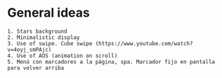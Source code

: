 # General ideas
    1. Stars background
    2. Minimalistic display
    3. Use of swipe. Cube swipe (https://www.youtube.com/watch?v=4oyj_smPAjc)
    4. Use of AOS (animation on scroll)
    5. Menú con marcadores a la página, spa. Marcador fijo en pantalla para volver arriba